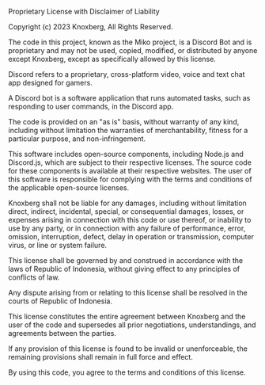 Proprietary License with Disclaimer of Liability

Copyright (c) 2023 Knoxberg, All Rights Reserved.

The code in this project, known as the Miko project, is a Discord Bot and is proprietary and may not be used, copied, modified, or distributed by anyone except Knoxberg, except as specifically allowed by this license.

Discord refers to a proprietary, cross-platform video, voice and text chat app designed for gamers.

A Discord bot is a software application that runs automated tasks, such as responding to user commands, in the Discord app.

The code is provided on an "as is" basis, without warranty of any kind, including without limitation the warranties of merchantability, fitness for a particular purpose, and non-infringement.

This software includes open-source components, including Node.js and Discord.js, which are subject to their respective licenses. The source code for these components is available at their respective websites. The user of this software is responsible for complying with the terms and conditions of the applicable open-source licenses.

Knoxberg shall not be liable for any damages, including without limitation direct, indirect, incidental, special, or consequential damages, losses, or expenses arising in connection with this code or use thereof, or inability to use by any party, or in connection with any failure of performance, error, omission, interruption, defect, delay in operation or transmission, computer virus, or line or system failure. 

This license shall be governed by and construed in accordance with the laws of Republic of Indonesia, without giving effect to any principles of conflicts of law. 

Any dispute arising from or relating to this license shall be resolved in the courts of Republic of Indonesia.

This license constitutes the entire agreement between Knoxberg and the user of the code and supersedes all prior negotiations, understandings, and agreements between the parties.

If any provision of this license is found to be invalid or unenforceable, the remaining provisions shall remain in full force and effect.

By using this code, you agree to the terms and conditions of this license.